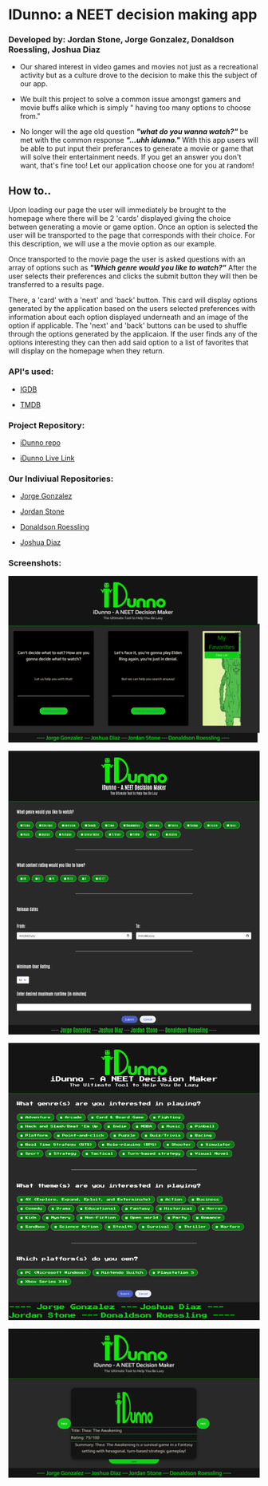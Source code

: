 # IDunno: a NEET decision making app

### Developed by: Jordan Stone, Jorge Gonzalez, Donaldson Roessling, Joshua Diaz


- Our shared interest in video games and movies not just as a recreational 
activity but as a culture drove to the decision to make this the subject of our app.

- We built this project to solve a common issue amongst gamers and movie buffs alike which is simply " having too many options to choose from."

- No longer will the age old question ***"what do you wanna watch?"*** be met with the common response ***"...uhh idunno."*** With this app users will be able to put input their preferances to generate a movie or game that will solve their entertainment needs. If you get an answer you don't want, that's fine too! Let our application choose one for you at random!  


## How to..

Upon loading our page the user will immediately be brought to the homepage where there will be 2 'cards' displayed giving the choice between generating a movie or game option. Once an option is selected the user will be transported to the page that corresponds with their choice. For this description, we will use a the movie option as our example. 

Once transported to the movie page the user is asked questions with an array of options such as ***"Which genre would you like to watch?"*** After the user selects their preferences and clicks the submit button they will then be transferred to a results page. 

There, a 'card' with a 'next' and 'back' button. This card will display options generated by the application based on the users selected preferences with information about each option displayed underneath and an image of the option if applicable. The 'next' and 'back' buttons can be used to shuffle through the options generated by the applicaion. If the user finds any of the options interesting they can then add said option to a list of favorites that will display on the homepage when they return.


### API's used: 

- [IGDB](https://www.igdb.com/api) 

- [TMDB](https://www.themoviedb.org/documentation/api)

### Project Repository: 

- [iDunno repo](https://github.com/Droessling94/IDunno)

- [iDunno Live Link](https://droessling94.github.io/IDunno/)


### Our Indiviual Repositories:

- [Jorge Gonzalez](https://github.com/fusionneo)

- [Jordan Stone](https://github.com/jkstone321)

- [Donaldson Roessling](https://github.com/Droessling94)

- [Joshua Diaz](https://github.com/Jdiaz240)

### Screenshots:

 ![Home page](./assets/homepage.png)

 ![Movies page](./assets/moviepage.png)

 ![Games page](./assets/games.png)

 ![Results page](./assets/results.png)